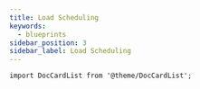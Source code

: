 ```yaml
---
title: Load Scheduling
keywords:
  - blueprints
sidebar_position: 3
sidebar_label: Load Scheduling
---
```


```mdx-code-block
import DocCardList from '@theme/DocCardList';
```

<DocCardList />

